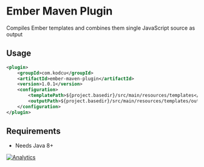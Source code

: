 Ember Maven Plugin
==================

Compiles Ember templates and combines them single JavaScript source as output

## Usage

```xml
<plugin>
    <groupId>com.kodcu</groupId>
    <artifactId>ember-maven-plugin</artifactId>
    <version>1.0.1</version>
    <configuration>
        <templatePath>${project.basedir}/src/main/resources/templates</templatePath>
        <outputPath>${project.basedir}/src/main/resources/templates/output.js</outputPath>
    </configuration>
</plugin>
```

## Requirements

* Needs Java 8+


[![Analytics](https://ga-beacon.appspot.com/UA-52823012-1/ember-maven-plugin/readme)](https://github.com/rahmanusta/ember-maven-plugin)
